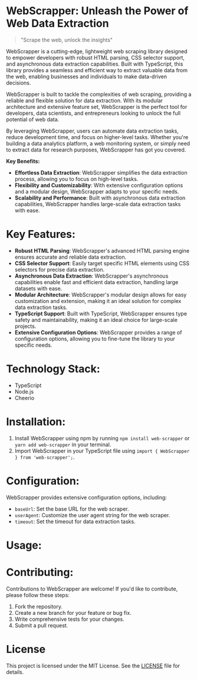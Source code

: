 <!-- WebScrapper_20250720121441_4650 -->

# WebScrapper: Unleash the Power of Web Data Extraction
> "Scrape the web, unlock the insights"

WebScrapper is a cutting-edge, lightweight web scraping library designed to empower developers with robust HTML parsing, CSS selector support, and asynchronous data extraction capabilities. Built with TypeScript, this library provides a seamless and efficient way to extract valuable data from the web, enabling businesses and individuals to make data-driven decisions.

WebScrapper is built to tackle the complexities of web scraping, providing a reliable and flexible solution for data extraction. With its modular architecture and extensive feature set, WebScrapper is the perfect tool for developers, data scientists, and entrepreneurs looking to unlock the full potential of web data.

By leveraging WebScrapper, users can automate data extraction tasks, reduce development time, and focus on higher-level tasks. Whether you're building a data analytics platform, a web monitoring system, or simply need to extract data for research purposes, WebScrapper has got you covered.

**Key Benefits:**
* **Effortless Data Extraction**: WebScrapper simplifies the data extraction process, allowing you to focus on high-level tasks.
* **Flexibility and Customizability**: With extensive configuration options and a modular design, WebScrapper adapts to your specific needs.
* **Scalability and Performance**: Built with asynchronous data extraction capabilities, WebScrapper handles large-scale data extraction tasks with ease.

# Key Features:
* **Robust HTML Parsing**: WebScrapper's advanced HTML parsing engine ensures accurate and reliable data extraction.
* **CSS Selector Support**: Easily target specific HTML elements using CSS selectors for precise data extraction.
* **Asynchronous Data Extraction**: WebScrapper's asynchronous capabilities enable fast and efficient data extraction, handling large datasets with ease.
* **Modular Architecture**: WebScrapper's modular design allows for easy customization and extension, making it an ideal solution for complex data extraction tasks.
* **TypeScript Support**: Built with TypeScript, WebScrapper ensures type safety and maintainability, making it an ideal choice for large-scale projects.
* **Extensive Configuration Options**: WebScrapper provides a range of configuration options, allowing you to fine-tune the library to your specific needs.

# Technology Stack:
* TypeScript
* Node.js
* Cheerio

# Installation:
1. Install WebScrapper using npm by running `npm install web-scrapper` or `yarn add web-scrapper` in your terminal.
2. Import WebScrapper in your TypeScript file using `import { WebScrapper } from 'web-scrapper';`.

# Configuration:
WebScrapper provides extensive configuration options, including:

* `baseUrl`: Set the base URL for the web scraper.
* `userAgent`: Customize the user agent string for the web scraper.
* `timeout`: Set the timeout for data extraction tasks.

# Usage:


# Contributing:
Contributions to WebScrapper are welcome! If you'd like to contribute, please follow these steps:

1. Fork the repository.
2. Create a new branch for your feature or bug fix.
3. Write comprehensive tests for your changes.
4. Submit a pull request.

# License

This project is licensed under the MIT License. See the [LICENSE](https://github.com/your-username/web-scrapper/blob/master/LICENSE) file for details.